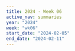 ```yaml
---
title: 2024 - Week 06
active_nav: summaries
year: "2024"
week: "wk06"
start_date: "2024-02-05"
end_date: "2024-02-11"
---
```

